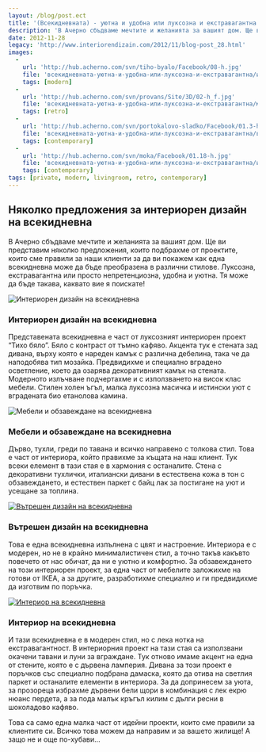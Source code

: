 ```yaml
---
layout: /blog/post.ect
title: '(Всекидневната) - уютна и удобна или луксозна и екстравагантна'
description: 'В Ачерно сбъдваме мечтите и желанията за вашият дом. Ще ви представим няколко предложения, които подбрахме от проектите, които сме правили за наши клиенти за да ви покажем как една всекидневна може да бъде преобразена в различни стилове. '
date: 2012-11-28
legacy: 'http://www.interiorendizain.com/2012/11/blog-post_28.html'
images:
  -
    url: 'http://hub.acherno.com/svn/tiho-byalo/Facebook/08-h.jpg'
    file: 'всекидневната-уютна-и-удобна-или-луксозна-и-екстравагантна/интериорен-дизайн-на-всекидневна.jpg'
    tags: [modern]
  -
    url: 'http://hub.acherno.com/svn/provans/Site/3D/02-h_f.jpg'
    file: 'всекидневната-уютна-и-удобна-или-луксозна-и-екстравагантна/мебели-и-обзавеждане-на-всекидневна.jpg'
    tags: [retro]
  -
    url: 'http://hub.acherno.com/svn/portokalovo-sladko/Facebook/01.3-h.jpg'
    file: 'всекидневната-уютна-и-удобна-или-луксозна-и-екстравагантна/вътрешен-дизайн-на-всекидневна.jpg'
    tags: [contemporary]
  -
    url: 'http://hub.acherno.com/svn/moka/Facebook/01.18-h.jpg'
    file: 'всекидневната-уютна-и-удобна-или-луксозна-и-екстравагантна/интериор-на-всекидневна.jpg'
    tags: [contemporary]
tags: [private, modern, livingroom, retro, contemporary]
---
```

## Няколко предложения за **интериорен дизайн на всекидневна**
В Ачерно сбъдваме мечтите и желанията за вашият дом. Ще ви представим няколко предложения, които подбрахме от проектите, които сме правили за наши клиенти за да ви покажем как една всекидневна може да бъде преобразена в различни стилове. Луксозна, екстравагантна или просто непретенциозна, удобна и уютна. Тя може да бъде такава, каквато вие я поискате!

![Интериорен дизайн на всекидневна](всекидневната-уютна-и-удобна-или-луксозна-и-екстравагантна/интериорен-дизайн-на-всекидневна.jpg)
### Интериорен дизайн на **всекидневна**

Представената всекидневна е част от луксозният интериорен проект “Тихо бяло”. Бяло с контраст от тъмно кафяво. Акцента тук е стената зад дивана, върху която е нареден камък с различна дебелина, така че да наподобява тип мозайка. Предвидихме и специално вградено осветление, което да озарява декоративният камък на стената. Модерното излъчване подчертахме и с използването на висок клас мебели. Стилен холен ъгъл, малка луксозна масичка и истински уют с вградената био етанолова камина.

![Мебели и обзавеждане на всекидневна](всекидневната-уютна-и-удобна-или-луксозна-и-екстравагантна/мебели-и-обзавеждане-на-всекидневна.jpg)
### Мебели и обзавеждане на **всекидневна**

Дърво, тухли, греди по тавана и всичко направено с толкова стил. Това е част от интериора, който правихме за къщата на наш клиент. Тук всеки елемент в тази стая е в хармония с останалите. Стена с декоративни тухлички, италиански дивани в естествена кожа в тон с обзавеждането, и естествен паркет с байц лак за постигане на уют и усещане за топлина.

[![Вътрешен дизайн на всекидневна](всекидневната-уютна-и-удобна-или-луксозна-и-екстравагантна/вътрешен-дизайн-на-всекидневна.jpg)](http://acherno.bg/интериорен-дизайн/апартамент/портокалово-сладко/портокалово-сладко.html)
### Вътрешен дизайн на **всекидневна**

Това е една всекидневна изпълнена с цвят и настроение. Интериора е с модерен, но не в крайно минималистичен стил, а точно такъв какъвто повечето от нас обичат, да ни е уютно и комфортно. За обзавеждането на този интериорен проект, за една част от мебелите заложихме на готови от IКЕА, а за другите, разработихме специално и ги предвидихме да изготвим по поръчка.

[![Интериор на всекидневна](всекидневната-уютна-и-удобна-или-луксозна-и-екстравагантна/интериор-на-всекидневна.jpg)](http://acherno.bg/интериорен-дизайн/апартамент/мока/интериор.html)
### Интериор на **всекидневна**

И тази всекидневна е в модерен стил, но с лека нотка на екстравагантност. В интериорния проект на тази стая са използвани окачени тавани и луни за вграждане. Тук отново имаме акцент на една от стените, която е с дървена ламперия. Дивана за този проект е поръчков със специално подбрана дамаска, която да отива на светлия паркет и останалите елементи в интериора. За да допринесем за уюта, за прозореца избрахме дървени бели щори в комбинация с лек екрю нюанс пердета, а за пода малък кръгъл килим с дълги ресни в шоколадово кафяво.

Това са само една малка част от идейни проекти, които сме правили за клиентите си. Всичко това можем да направим и за вашето жилище! А защо не и още по-хубави...


